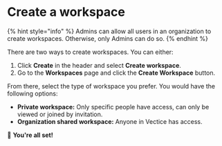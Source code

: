 # Create a workspace

{% hint style="info" %}
Admins can allow all users in an organization to create workspaces. Otherwise, only Admins can do so.
{% endhint %}

There are two ways to create workspaces. You can either:

1. Click **Create** in the header and select **Create workspace**.
2. Go to the **Workspaces** page and click the **Create Workspace** button.

From there, select the type of workspace you prefer. You would have the following options:

* **Private workspace:** Only specific people have access, can only be viewed or joined by invitation.
* **Organization shared workspace:** Anyone in Vectice has access.

:tada: **You're all set!**&#x20;
